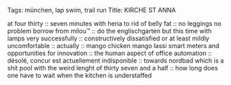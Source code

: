 Tags: münchen, lap swim, trail run
Title: KIRCHE ST ANNA
  
at four thirty :: seven minutes with heria to rid of belly fat :: no leggings no problem borrow from milou™ :: do the englischgarten but this time with lamps very successfully ::  constructively dissatisfied or at least mildly uncomfortable :: actually :: mango chicken mango lassi smart meters and opportunities for innovation :: the human aspect of office automation :: désolé, concur est actuellement indisponible :: towards nordbad which is a shit pool with the weird lenght of thirty seven and a half :: how long does one have to wait when the kitchen is understaffed 